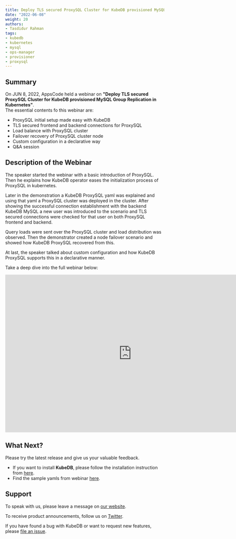 ```yaml
---
title: Deploy TLS secured ProxySQL Cluster for KubeDB provisioned MySQL Group Replication in Kubernetes
date: "2022-06-08"
weight: 20
authors:
- Tasdidur Rahman
tags:
- kubedb
- kubernetes
- mysql
- ops-manager
- provisioner
- proxysql
---
```


## Summary

On JUN 8, 2022, AppsCode held a webinar on **"Deploy TLS secured ProxySQL Cluster for KubeDB provisioned MySQL Group Replication in Kubernetes"**. <br>
The essential contents fo this webinar are: <br>
* ProxySQL initial setup made easy with KubeDB
* TLS secured frontend and backend connections for ProxySQL
* Load balance with ProxySQL cluster
* Failover recovery of ProxySQL cluster node
* Custom configuration in a declarative way
* Q&A session


## Description of the Webinar

The speaker started the webinar with a basic introduction of ProxySQL. Then he explains how KubeDB operator eases the initialization process of ProxySQL in kubernetes.

Later in the demonstration a KubeDB ProxySQL yaml was explained and using that yaml a ProxySQL cluster was deployed in the cluster. After showing the successful connection establishment with the backend KubeDB MySQL a new user was introduced to the scenario and TLS secured connections were checked for that user on both ProxySQL frontend and backend.

Query loads were sent over the ProxySQL cluster and load distribution was observed. Then the demonstrator created a node failover scenario and showed how KubeDB ProxySQL recovered from this.

At last, the speaker talked about custom configuration and how KubeDB ProxySQL supports this in a declarative manner.

Take a deep dive into the full webinar below:

<iframe style="height: 500px; width: 800px" src="https://www.youtube.com/embed/oFi37vqCjcw" title="YouTube video player" frameborder="0" allow="accelerometer; autoplay; clipboard-write; encrypted-media; gyroscope; picture-in-picture" allowfullscreen></iframe>

## What Next?

Please try the latest release and give us your valuable feedback.

* If you want to install **KubeDB**, please follow the installation instruction from [here](https://kubedb.com/docs/v2022.05.24/setup/).
* Find the sample yamls from webinar [here](https://github.com/kubedb/project/tree/master/demo/proxysql/webinar-2022.06.08).


## Support

To speak with us, please leave a message on [our website](https://appscode.com/contact/).

To receive product announcements, follow us on [Twitter](https://twitter.com/KubeVault).

If you have found a bug with KubeDB or want to request new features, please [file an issue](https://github.com/kubedb/project/issues/new).
